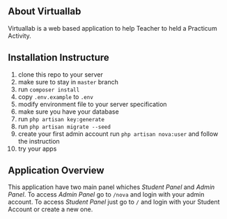 ## About Virtuallab
Virtuallab is a web based application to help Teacher to held a Practicum Activity.

## Installation Instructure
1. clone this repo to your server
2. make sure to stay in `master` branch
3. run `composer install`
4. copy `.env.example` to `.env`
5. modify environment file to your server specification
6. make sure you have your database
7. run `php artisan key:generate`
8. run `php artisan migrate --seed`
9. create your first admin account run `php artisan nova:user` and follow the instruction
10. try your apps

## Application Overview
This application have two main panel whiches *Student Panel* and *Admin Panel*. To access *Admin Panel* go to `/nova` and login with your admin account. To access *Student Panel* just go to `/` and login with your Student Account or create a new one.
